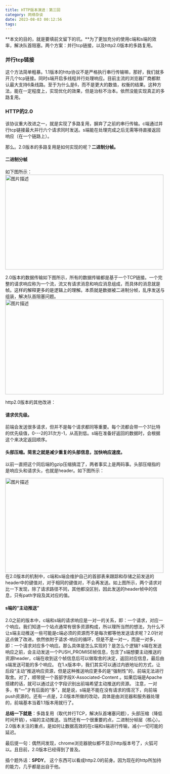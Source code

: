 ```yaml
---
title: HTTP版本演进：第三回
category: 网络杂谈
date: 2023-08-03 00:12:56
tags:
---
```


**本文的目的，就是要填前文留下的坑。**为了更加充分的使用c端和s端的效率，解决队首阻塞。两个方案：并行tcp链接，以及http2.0版本的多路复用。

### 并行tcp链接
这个方法简单粗暴。1.1版本的http协议不是严格执行串行传输嘛，那好，我们就多开几个tcp链接。同时s端开启多线程并行处理响应。目前主流的浏览器厂商都默认最大支持6条线路。至于为什么是6，而不是更大的数值，权衡的结果。这种方法，能在一定程度上，实现优化的效果，但是治标不治本。依然没能实现真正的多路复用。

### HTTP的2.0
该协议重大改进之一，就是实现了多路复用，摒弃了之前的串行传输。c端通过并行tcp链接最大并行六个请求同时发送。s端能在处理完成之后无需等待直接返回响应（在一个链路上）。

那么。2.0版本的多路复用是如何实现的呢？**二进制分帧。**

#### 二进制分帧
如下图所示：
<img src="/img/http6.jpg" alt="图片描述" width="500" height="300">

2.0版本的数据传输如下图所示，所有的数据传输都是基于一个TCP链接。一个完整的请求响应称为一个流，流又有请求消息和响应消息组成，而具体的消息就是帧。这样的解释更多的是逻辑上的理解。本质就是数据被二进制分帧，乱序发送与组装，解决队首阻塞问题。
<img src="/img/http7.jpg" alt="图片描述" width="500" height="300">

http2.0版本的其他改进：

#### 请求优先级。
前端会发送很多请求，但并不是每个请求都同等重要。每个流都会带一个31比特的优先级值，0---2的31次方-1，从高到低。s端在准备好返回的数据时，会根据这个来决定返回顺序。

#### 头部压缩。简言之就是减少重复的头部信息，加快响应速度。
以前一直把这个同后端的gzip压缩搞混了，两者事实上是两码事。头部压缩指的是响应头和请求头，也就是header。如下图所示：

<img src="/img/http8.jpg" alt="图片描述" width="500" height="300">
在2.0版本的机制中，c端和s端会维护自己的首部表来跟踪和存储之前发送的header中的键值对，对于相同的键值对，不会再发送。如上图所示，两个请求对比一下发现，除了请求路径不同，其他都没区别，因此发送的header帧中的信息，只有path字段及其对应的值。

#### s端的“主动推送”
2.0之前的版本中，c端和s端的请求响应是一对一的关系，即：一个请求，对应一个响应。我们知道一个站点通常有很多资源构成，所以理所当然的想法，为什么不让s端主动推送一些可能是c端必须的资源而不是每次都等他发送请求呢？2.0针对这点做了改进。依然依附于请求-响应的循环，但是不是一对一，而是一对多，即：一个请求对应多个响应。那么具体是怎么实现的？是怎么个逻辑?
s端在发送响应之前，会主动发送一个PUSH_PROMISE帧信息，包含了s端想要主动推送的资源header，c端在收到这个帧信息后可以做取舍的决定，返回对应信息，最后由s端发送可能的多个响应。
在1.x版本中，我们其实可以通过内嵌地址的方式，让后段“主动”推送响应资源，但是这种推送响应更多的是“强制性”的，前端无法进行取舍。对了，顺带提一个首部字段X-Associated-Content 。如果后端是Apache搭建的话，就可以通过这个字段识别出前端希望主动推送的资源。
注意，一对多，有“一”才有后面的“多”，就是说，s端是不能在没有请求的情况下，向前端push资源的。还有一点是，2.0版本所做的改动，具体是由浏览器和服务器处理的，前端基本当着1.1版本用就行了。

**总结一下就是**：多路复用（取代并行TCP，解决队首堵塞问题），头部压缩（降低时间开销），s端的主动推送。当然还有一个很重要的点，二进制分帧层（核心）。2.0版本关注的重点，是如何让数据高效的在c端和s端进行传输，减小一切可能的延迟。

最后提一句：偶然间发现，chrome浏览器貌似都不显示http版本号了，火狐可以。且目前，2.0版本已经得到了普及。

插个题外话：**SPDY**。
这个东西可以看成http2.0的前身。因为现在的http所加持的能力，几乎都是出自于他。